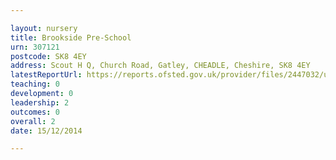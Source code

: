 ```yaml
---

layout: nursery
title: Brookside Pre-School
urn: 307121
postcode: SK8 4EY
address: Scout H Q, Church Road, Gatley, CHEADLE, Cheshire, SK8 4EY
latestReportUrl: https://reports.ofsted.gov.uk/provider/files/2447032/urn/307121.pdf
teaching: 0
development: 0
leadership: 2
outcomes: 0
overall: 2
date: 15/12/2014

---
```

